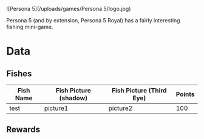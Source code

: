 ![Persona 5](/uploads/games/Persona 5/logo.jpg)

Persona 5 (and by extension, Persona 5 Royal) has a fairly interesting fishing
mini-game.



# Data

## Fishes

Fish Name | Fish Picture (shadow) | Fish Picture (Third Eye) | Points
----------|-----------------------|--------------------------|----------
test | picture1 | picture2 | 100


<model-viewer src="/uploads/games/Persona 5/fish1.gltf" camera-controls touch-action="pan-y"></model-viewer>


## Rewards

